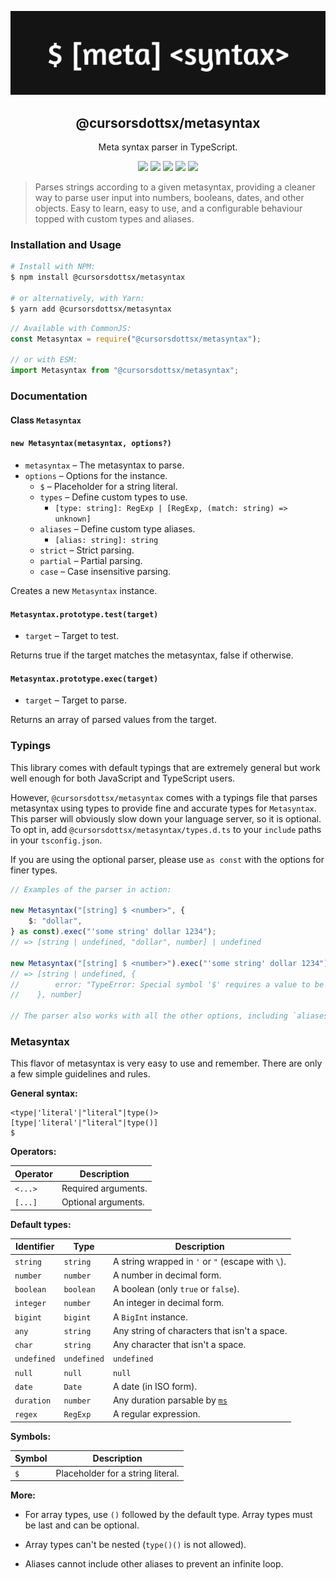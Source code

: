 ![Banner](metasyntax.png)

<div align="center">
    <h2>@cursorsdottsx/metasyntax</h2>
    <p>Meta syntax parser in TypeScript.</p>
    <img src="https://forthebadge.com/images/badges/fuck-it-ship-it.svg" />
    <img src="https://forthebadge.com/images/badges/made-with-typescript.svg" />
    <img src="https://forthebadge.com/images/badges/powered-by-black-magic.svg" />
    <img src="https://forthebadge.com/images/badges/60-percent-of-the-time-works-every-time.svg" />
    <img src="https://forthebadge.com/images/badges/fixed-bugs.svg" />
</div>

> Parses strings according to a given metasyntax, providing a cleaner way to parse user input into numbers, booleans, dates, and other objects.
> Easy to learn, easy to use, and a configurable behaviour topped with custom types and aliases.

### Installation and Usage

```bash
# Install with NPM:
$ npm install @cursorsdottsx/metasyntax

# or alternatively, with Yarn:
$ yarn add @cursorsdottsx/metasyntax
```

```js
// Available with CommonJS:
const Metasyntax = require("@cursorsdottsx/metasyntax");

// or with ESM:
import Metasyntax from "@cursorsdottsx/metasyntax";
```

### Documentation

#### **Class `Metasyntax`**

#### `new Metasyntax(metasyntax, options?)`

-   `metasyntax` – The metasyntax to parse.
-   `options` – Options for the instance.
    -   `$` – Placeholder for a string literal.
    -   `types` – Define custom types to use.
        -   `[type: string]: RegExp | [RegExp, (match: string) => unknown]`
    -   `aliases` – Define custom type aliases.
        -   `[alias: string]: string`
    -   `strict` – Strict parsing.
    -   `partial` – Partial parsing.
    -   `case` – Case insensitive parsing.

Creates a new `Metasyntax` instance.

#### `Metasyntax.prototype.test(target)`

-   `target` – Target to test.

Returns true if the target matches the metasyntax, false if otherwise.

#### `Metasyntax.prototype.exec(target)`

-   `target` – Target to parse.

Returns an array of parsed values from the target.

### Typings

This library comes with default typings that are extremely general but work well enough for both JavaScript and TypeScript users.

However, `@cursorsdottsx/metasyntax` comes with a typings file that parses metasyntax using types to provide fine and accurate types for `Metasyntax`.
This parser will obviously slow down your language server, so it is optional. To opt in, add `@cursorsdottsx/metasyntax/types.d.ts` to your `include` paths in your `tsconfig.json`.

If you are using the optional parser, please use `as const` with the options for finer types.

```ts
// Examples of the parser in action:

new Metasyntax("[string] $ <number>", {
    $: "dollar",
} as const).exec("'some string' dollar 1234");
// => [string | undefined, "dollar", number] | undefined

new Metasyntax("[string] $ <number>").exec("'some string' dollar 1234");
// => [string | undefined, {
//        error: "TypeError: Special symbol '$' requires a value to be used."
//    }, number]

// The parser also works with all the other options, including `aliases` and `types`.
```

### Metasyntax

This flavor of metasyntax is very easy to use and remember.
There are only a few simple guidelines and rules.

**General syntax:**

```
<type|'literal'|"literal"|type()>
[type|'literal'|"literal"|type()]
$
```

**Operators:**

| Operator | Description         |
| -------- | ------------------- |
| `<...>`  | Required arguments. |
| `[...]`  | Optional arguments. |

**Default types:**

| Identifier  | Type        | Description                                                   |
| ----------- | ----------- | ------------------------------------------------------------- |
| `string`    | `string`    | A string wrapped in `'` or `"` (escape with `\`).             |
| `number`    | `number`    | A number in decimal form.                                     |
| `boolean`   | `boolean`   | A boolean (only `true` or `false`).                           |
| `integer`   | `number`    | An integer in decimal form.                                   |
| `bigint`    | `bigint`    | A `BigInt` instance.                                          |
| `any`       | `string`    | Any string of characters that isn't a space.                  |
| `char`      | `string`    | Any character that isn't a space.                             |
| `undefined` | `undefined` | `undefined`                                                   |
| `null`      | `null`      | `null`                                                        |
| `date`      | `Date`      | A date (in ISO form).                                         |
| `duration`  | `number`    | Any duration parsable by [`ms`](https://github.com/vercel/ms) |
| `regex`     | `RegExp`    | A regular expression.                                         |

**Symbols:**

| Symbol | Description                       |
| ------ | --------------------------------- |
| `$`    | Placeholder for a string literal. |

**More:**

-   For array types, use `()` followed by the default type.
    Array types must be last and can be optional.

-   Array types can't be nested (`type()()` is not allowed).

-   Aliases cannot include other aliases to prevent an infinite loop.
